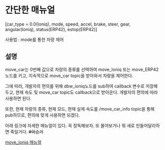# 간단한 매뉴얼

__<structure of move_car for Ioniq>__
[car_type = 0.0(Ioniq), mode, speed, accel, brake, steer, gear, angular(Ioniq), status(ERP42), estop(ERP42)]

사용법 : mode를 통한 차량 제어


## 설명

move_car는 0번째 값으로 차량의 종류를 선택하여 move_Ioniq 또는 move_ERP42 노드를 키고, 지속적으로 move_car topic을 받아와서 차량을 제어한다.

그에 따라, 개발자의 편의를 위해 dbw_ioniq노드를 sub하여 callback 변수로 저장해두고, 현재 속도 및 move_car topic도 callback으로 받아온다. 개발자의 편의에 따라 사용하면 된다.

또한, 현재 차량의 종류, 현재 모드, 현재 실제 속도를 /move_car_info topic을 통해 pub하므로, 편의에 맞게 사용하면 되겠다.

아래 링크에 자세한 매뉴얼이 있다. 꼭 정독해보자. 또 물어보거나 뭐 새로 만들어달라하면 죽일거다. ~~#이승기~~

[move_Ioniq 매뉴얼](https://docs.google.com/document/d/1AxAMeq6Xrgb8W50JrqpNWJELcRYVBZaxbXu9biplyvI/edit?usp=sharing)

